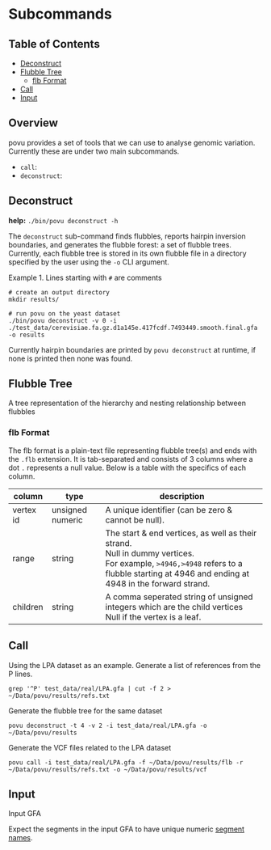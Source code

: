 # Subcommands

## Table of Contents
 - [Deconstruct](#Deconstruct)
 - [Flubble Tree](#flubble-tree)
   * [flb Format](#flb-format)
 - [Call](#Call)
 - [Input](#Input)

## Overview

povu provides a set of tools that we can use to analyse genomic variation. Currently these are under two main subcommands.

 - `call`:
 - `deconstruct`:

## Deconstruct

**help:** `./bin/povu deconstruct -h`

The `deconstruct` sub-command finds flubbles, reports hairpin inversion boundaries, and generates the flubble forest: a set of flubble trees.
Currently, each flubble tree is stored in its own flubble file in a directory specified by the user using the `-o` CLI argument.

Example 1.
Lines starting with `#` are comments
```
# create an output directory
mkdir results/

# run povu on the yeast dataset
./bin/povu deconstruct -v 0 -i ./test_data/cerevisiae.fa.gz.d1a145e.417fcdf.7493449.smooth.final.gfa -o results
```

Currently hairpin boundaries are printed by `povu deconstruct` at runtime, if none is printed then none was found.


## Flubble Tree

A tree representation of the hierarchy and nesting relationship between flubbles

### flb Format

The flb format is a plain-text file representing flubble tree(s) and ends with the `.flb` extension. It is tab-separated and consists of 3 columns where a dot `.` represents a null value.
Below is a table with the specifics of each column.

| column    | type             | description                                                                                                                                                                                   |
|-----------|------------------|-----------------------------------------------------------------------------------------------------------------------------------------------------------------------------------------------|
| vertex id | unsigned numeric | A unique identifier (can be zero & cannot be null).                                                                                                                                           |
| range     | string           | The start & end vertices, as well as their strand. <br> Null in dummy vertices. <br> For example, `>4946,>4948` refers to a flubble starting at 4946 and ending at 4948 in the forward strand. |
| children  | string           | A comma seperated string of unsigned integers which are the child vertices <br> Null if the vertex is a leaf.                                                                                 |


## Call

Using the LPA dataset as an example. Generate a list of references from the P lines.
```
grep '^P' test_data/real/LPA.gfa | cut -f 2 > ~/Data/povu/results/refs.txt
```

Generate the flubble tree for the same dataset

```
povu deconstruct -t 4 -v 2 -i test_data/real/LPA.gfa -o ~/Data/povu/results
```

Generate the VCF files related to the LPA dataset
```
povu call -i test_data/real/LPA.gfa -f ~/Data/povu/results/flb -r ~/Data/povu/results/refs.txt -o ~/Data/povu/results/vcf
```

## Input
Input GFA

Expect the segments in the input GFA to have unique numeric [segment names](https://github.com/GFA-spec/GFA-spec/blob/master/GFA1.md#s-segment-line).

